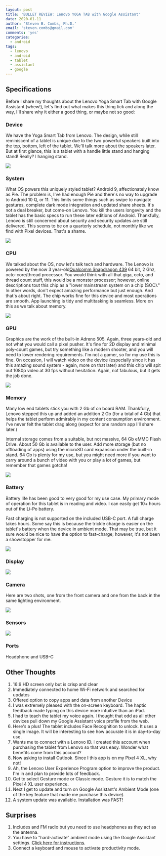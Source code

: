 ```yaml
---
layout: post
title: 'BULLET REVIEW: Lenovo YOGA TAB with Google Assistant'
date: 2020-01-11
author: 'Steven B. Combs, Ph.D.'
email: 'steven.combs@gmail.com'
comments: 'yes'
categories:
  - android
tags:
  - lenovo
  - android
  - tablet
  - assistant
  - google
---
```


## Specifications

Before I share my thoughts about the Lenovo Yoga Smart Tab with Google Assistant (whew!), let's find out what makes this thing tick and along the way, I'll share why it either a good thing, or maybe not so good:

### Device

We have the Yoga Smart Tab from Lenovo. The design, while still reminiscent of a tablet is unique due to the two powerful speakers built into the top, bottom, left of the tablet. We'll talk more about the speakers later. But at first glance, this is a tablet with a handle little stand and hanging stand! Really? I hanging stand.

![](https://www.stevencombs.com/images/posts/lenovo/device.jpg)

### System

What OS powers this uniquely styled tablet? Android 9, affectionately know as Pie. The problem is, I've had enough Pie and there's no way to upgrade to Android 10 Q, or 11. This limits some things such as swipe to navigate gestures, complete dark mode integration and updated share sheets. It's not a deal breaker, but come-on Lenovo. You kill the users longevity and the tablet has the basic specs to run these later editions of Android. Thankfully, Lenovo is still concerned about security and security updates are still delivered. This seems to be on a quarterly schedule, not monthly like we find with Pixel devices. That's a shame.

![](https://www.stevencombs.com/images/posts/lenovo/system.jpg)

### CPU

We talked about the OS, now let's talk tech and hardware. The Lenovo is powered by the now 3 year-old[Qualcomm Snapdragon 439](https://www.qualcomm.com/products/snapdragon-439-mobile-platform) 64 bit, 2 Ghz,  octo-core/thread processor. You would think with all that giga, octo, and thread count stuff, this would be a monster processor; however, online descriptions tout this chip as a "lower mainstream system on a chip (SOC)." In other words, don't expect amazing performance but just enough. And that's about right. The chip works fine for this device and most operations are smooth. App launching is tidy and multitasking is seamless. More on this as we talk about memory.

![](https://www.stevencombs.com/images/posts/lenovo/cpu.jpg)

### GPU

Graphics are the work of the built-in Adreno 505. Again, three years-old and not what you would call a pixel pusher. It's fine for 2D display and minimal poly-count games, but try something like a modern shooter, and you will need to lower rendering requirements. I'm not a gamer, so for my use this is fine. On occasion, I will watch video on the device (especially since it has this amazing sound system - again, more on that later) and this chip will spit out 1080p video at 30 fps without hesitation. Again, not fabulous, but it gets the job done.

![](https://www.stevencombs.com/images/posts/lenovo/gpu.jpg)

### Memory

Many low end tablets stick you with 2 Gb of on board RAM. Thankfully, Lenovo stepped this up and added an addition 2 Gb (for a total of 4 Gb) that helps the tablet perform admirably in my content consumption environment. I've never felt the tablet drag along (expect for one random app I'll share later.)

Internal storage comes from a suitable, but not massive, 64 Gb eMMC Flash Drive. About 50 Gb is available to the user. Add more storage (but no offloading of apps) using the microSD card expansion under the built-in stand. 64 Gb is plenty for my use, but you might need more if you want to carry around a bunch of video with you or play a lot of games, but remember that games gotcha!

![](https://www.stevencombs.com/images/posts/lenovo/memory.jpg)

### Battery

Battery life has been good to very good for my use case. My primary mode of operation for this tablet is in reading and video. I can easily get 10+ hours out of the Li-Po battery.

Fast charging is not supported on the included USB-C port. A full charge takes hours. Some say this is because the trickle charge is easier on the tablet's battery when the device in ambient mode. That may be true, but it sure would be nice to have the option to fast-charge; however, it's not been a showstopper for me.

![](https://www.stevencombs.com/images/posts/lenovo/battery.jpg)

### Display

![](https://www.stevencombs.com/images/posts/lenovo/display.jpg)

### Camera

Here are two shots, one from the front camera and one from the back in the same lighting environment.

![](https://www.stevencombs.com/images/posts/lenovo/camera.jpg)

### Sensors

![](https://www.stevencombs.com/images/posts/lenovo/sensors.jpg)

### Ports

Headphone and USB-C

## Other Thoughts

  1. 16:9 HD screen only but is crisp and clear
  2. Immediately connected to home Wi-Fi network and searched for updates
  3. Offered option to copy apps and data from another Device
  6. I was extremely pleased with the on-screen keyboard. The haptic feedback made typing on this device more intuitive than an iPad.
  7. I had to teach the tablet my voice again. I thought that odd as all other devices pull down my Google Assistant voice profile from the web.
  8. Here's a plus! The tablet includes Face Recognition to unlock. It uses a single image. It will be interesting to see how accurate it is in day-to-day use.
  9. Wants me to connect with a Lenovo ID. I created this account when purchasing the tablet from Lenovo so that was easy. Wonder what benefits come from this account?
  10. Now asking to install Outlook. Since I this app is on my Pixel 4 XL, why not!
  11. Ah, the Lenovo User Experience Program option to improve the product. I'm in and plan to provide lots of feedback.
  12. Get to select Gesture mode or Classic mode. Gesture it is to match the Pixel 4 XL user experience.
  13. Next I get to update and turn on Google Assistant's Ambient Mode (one of the key feature that made me purchase this device).
  14. A system update was available. Installation was FAST!

## Surprises

   1. Includes and FM radio but you need to use headphones as they act as the antenna.
   2. You have to "hard-activate" ambient mode using the Google Assistant settings. [Click here for instructions](https://forums.lenovo.com/t5/Lenovo-Smart-Tablets-with-Google/Yoga-Smart-Tab-Ambient-Mode-Introduction/td-p/4549840).
   3. Connect a keyboard and mouse to activate productivity mode.
<!--stackedit_data:
eyJoaXN0b3J5IjpbMTI5MjE0NDMzLC0yMjY5MTQ0ODIsMTM3OT
k3NTcyMCw0NTI2ODA4MTksOTg3ODI0MjAwLDY4NTE0OTA5NCwx
ODMzNDIyNTQ5LDExMzEwOTQ4MzMsNjg2NDU5MDQzXX0=
-->